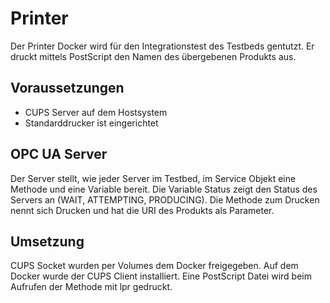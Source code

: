 # Printer

Der Printer Docker wird für den Integrationstest des Testbeds gentutzt. Er druckt mittels PostScript den Namen des übergebenen Produkts aus.

## Voraussetzungen

- CUPS Server auf dem Hostsystem
- Standarddrucker ist eingerichtet

## OPC UA Server

Der Server stellt, wie jeder Server im Testbed, im Service Objekt eine Methode und eine Variable bereit. Die Variable Status zeigt den Status des Servers an (WAIT, ATTEMPTING, PRODUCING). Die Methode zum Drucken nennt sich Drucken und hat die URI des Produkts als Parameter.

## Umsetzung

CUPS Socket wurden per Volumes dem Docker freigegeben. Auf dem Docker wurde der CUPS Client installiert. Eine PostScript Datei wird beim Aufrufen der Methode mit lpr gedruckt.